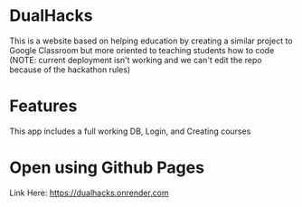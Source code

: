 # DualHacks

This is a website based on helping education by creating a similar project to Google Classroom but more oriented to teaching students how to code
(NOTE: current deployment isn't working and we can't edit the repo because of the hackathon rules)
# Features

This app includes a full working DB, Login, and Creating courses

# Open using Github Pages

Link Here: https://dualhacks.onrender.com
